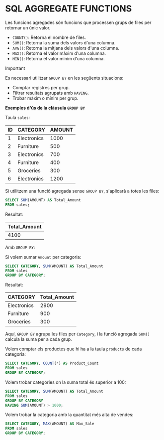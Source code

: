 # SQL AGGREGATE FUNCTIONS

Les funcions agregades són funcions que processen grups de files per retornar un únic valor. 

- `COUNT()`: Retorna el nombre de files.
- `SUM()`: Retorna la suma dels valors d'una columna.
- `AVG()`: Retorna la mitjana dels valors d'una columna.
- `MAX()`: Retorna el valor màxim d'una columna.
- `MIN()`: Retorna el valor mínim d'una columna.

> [!IMPORTANT]  
> Es necessari utilitzar `GROUP BY` en les següents situacions:
> - Comptar registres per grup.
> - Filtrar resultats agrupats amb `HAVING`.
> - Trobar màxim o mínim per grup.

**Exemples d'ús de la clàusula `GROUP BY`**

Taula `sales`:

| ID  | CATEGORY    | AMOUNT |
|-----|-------------|--------|
| 1   | Electronics | 1000   |
| 2   | Furniture   | 500    |
| 3   | Electronics | 700    |
| 4   | Furniture   | 400    |
| 5   | Groceries   | 300    |
| 6   | Electronics | 1200   |

Si utilitzem una funció agregada sense `GROUP BY`, s'aplicarà a totes les files: 

```sql
SELECT SUM(AMOUNT) AS Total_Amount
FROM sales;
```

Resultat: 

| Total_Amount |
|--------------|
| 4100         |

Amb `GROUP BY`:

Si volem sumar `Amount` per categoria: 

```sql
SELECT CATEGORY, SUM(AMOUNT) AS Total_Amount
FROM sales
GROUP BY CATEGORY;
```

Resultat: 

| CATEGORY    | Total_Amount |
|-------------|--------------|
| Electronics | 2900         |
| Furniture   | 900          |
| Groceries   | 300          |

Aquí, `GROUP BY` agrupa les files per `Category`, i la funció agregada `SUM()` calcula la suma per a cada grup.

Volem comptar els productes que hi ha a la taula `products` de cada categoria: 

```sql
SELECT CATEGORY, COUNT(*) AS Product_Count
FROM sales
GROUP BY CATEGORY;
```

Volem trobar categories on la suma total és superior a 100: 

```sql
SELECT CATEGORY, SUM(AMOUNT) AS Total_Amount
FROM sales
GROUP BY CATEGORY
HAVING SUM(AMOUNT) > 1000;
```

Volem trobar la categoria amb la quantitat més alta de vendes: 

```sql
SELECT CATEGORY, MAX(AMOUNT) AS Max_Sale
FROM sales
GROUP BY CATEGORY;
```



